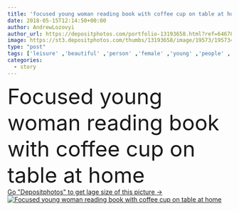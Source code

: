 ```yaml
---
title: 'focused young woman reading book with coffee cup on table at home'
date: 2018-05-15T12:14:50+00:00
author: AndrewLozovyi
author_url: https://depositphotos.com/portfolio-13193658.html?ref=64678756
image: https://st3.depositphotos.com/thumbs/13193658/image/19573/195734664/api_thumb_450.jpg?forcejpeg=true
type: "post"
tags: ['leisure' ,'beautiful' ,'person' ,'female' ,'young' ,'people' ,'beauty' ,'morning' ,'tea' ,'cup' ,'youth' ,'coffee' ,'drink' ,'rest' ,'relax' ,'indoor' ,'home' ,'beverage' ,'mug' ,'read' ,'information' ,'reading' ,'book' ,'education' ,'alone' ,'study' ,'attractive' ,'apartment' ,'casual' ,'refreshing' ,'relaxing' ,'tale' ,'story' ,'focused' ,'caucasian woman' ]
categories: 
  - story
---
```

<div aling="center">
            <font size="60"> Focused young woman reading book with coffee cup on table at home</font>   
</div>
<div>
    <a href='https://depositphotos.com/195734664/stock-photo-focused-young-woman-reading-book.html?ref=64678756' target=_blank > Go "Depositphotos" to get lage size of this picture ->
        <img href='https://depositphotos.com/195734664/stock-photo-focused-young-woman-reading-book.html?ref=64678756' src='https://st3.depositphotos.com/13193658/19573/i/950/depositphotos_195734664-stock-photo-focused-young-woman-reading-book.jpg?forcejpeg=true' alt='Focused young woman reading book with coffee cup on table at home' >
    </a>
</div>
